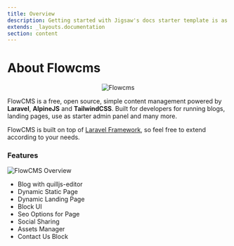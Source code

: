 ```yaml
---
title: Overview
description: Getting started with Jigsaw's docs starter template is as easy as 1, 2, 3.
extends: _layouts.documentation
section: content
---
```

 
<a name="about"></a>
# About Flowcms

<p align="center">
<img src="/assets/cms/banner.svg" alt="Flowcms" class="w-full">
</p>

FlowCMS is a free, open source, simple content management powered by **Laravel**, **AlpineJS** and **TailwindCSS**. Built for developers for running blogs, landing pages, use as starter admin panel and many more.

FlowCMS is built on top of [Laravel Framework](https://laravel.com/), so feel free to extend according to your needs.


<a name="features"></a>
### Features

![FlowCMS Overview](/assets/cms/docs/Overview.png)

-   Blog with quilljs-editor
-   Dynamic Static Page
-   Dynamic Landing Page
-   Block UI
-   Seo Options for Page
-   Social Sharing
-   Assets Manager
-   Contact Us Block